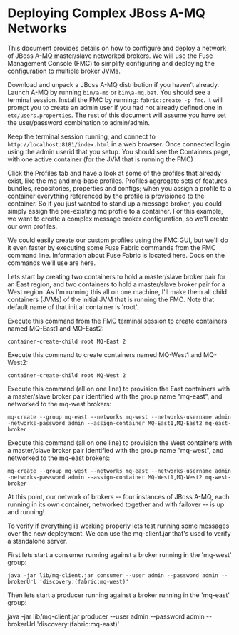 # Deploying Complex JBoss A-MQ Networks

This document provides details on how to configure and deploy a network
of JBoss A-MQ master/slave networked brokers.  We will use the Fuse Management Console (FMC) to simplify configuring and deploying the configuration to multiple broker JVMs.

Download and unpack a JBoss A-MQ distribution if you haven't already.
Launch A-MQ by running `bin/a-mq` or `bin\a-mq.bat`. You should see a
terminal session. Install the FMC by running: `fabric:create -p fmc`.
It will prompt you to create an admin user if you had not already
defined one in `etc/users.properties`.  The rest of this document will assume you have set the user/password combination to admin/admin.

Keep the terminal session running, and connect to
`http://localhost:8181/index.html` in a web browser. Once connected
login using the admin userid that you setup. You should see the
Containers page, with one active container (for the JVM that is running
the FMC)

Click the Profiles tab and have a look at some of the profiles that
already exist, like the mq and mq-base profiles. Profiles aggregate
sets of features, bundles, repositories, properties and configs; when
you assign a profile to a container everything referenced by the
profile is provisioned to the container. So if you just wanted to stand
up a message broker, you could simply assign the pre-existing mq
profile to a container. For this example, we want to create a complex
message broker configuration, so we'll create our own profiles.

We could easily create our custom profiles using the FMC GUI, but we'll
do it even faster by executing some Fuse Fabric commands from the FMC
command line. Information about Fuse Fabric is located here. Docs on
the commands we'll use are here.

Lets start by creating two containers to hold a master/slave broker
pair for an East region, and two containers to hold a master/slave
broker pair for a West region. As I'm running this all on one machine,
I'll make them all child containers (JVMs) of the initial JVM that is
running the FMC. Note that default name of that initial container is
'root'.

Execute this command from the FMC terminal session to create containers
named MQ-East1 and MQ-East2:

    container-create-child root MQ-East 2

Execute this command to create containers named MQ-West1 and MQ-West2:

    container-create-child root MQ-West 2

Execute this command (all on one line) to provision the East containers
with a master/slave broker pair identified with the group name
"mq-east", and networked to the mq-west brokers:

    mq-create --group mq-east --networks mq-west --networks-username admin -networks-password admin --assign-container MQ-East1,MQ-East2 mq-east-broker

Execute this command (all on one line) to provision the West containers
with a master/slave broker pair identified with the group name
"mq-west", and networked to the mq-east brokers:

    mq-create --group mq-west --networks mq-east --networks-username admin -networks-password admin --assign-container MQ-West1,MQ-West2 mq-west-broker

At this point, our network of brokers -- four instances of JBoss A-MQ, each running in its own container, networked together and with failover -- is up and running!

To verify if everything is working properly lets test running some messages over the new deployment.  We can use the mq-client.jar that's used to verify a standalone server.

First lets start a consumer running against a broker running in the 'mq-west' group:

    java -jar lib/mq-client.jar consumer --user admin --password admin --brokerUrl 'discovery:(fabric:mq-west)'

Then lets start a producer running against a broker running in the 'mq-east' group:

java -jar lib/mq-client.jar producer --user admin --password admin --brokerUrl 'discovery:(fabric:mq-east)'

